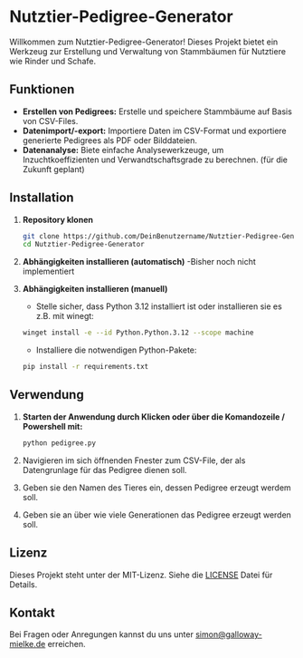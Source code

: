 # Nutztier-Pedigree-Generator

Willkommen zum Nutztier-Pedigree-Generator! Dieses Projekt bietet ein Werkzeug zur Erstellung und Verwaltung von Stammbäumen für Nutztiere wie Rinder und Schafe. 

## Funktionen

- **Erstellen von Pedigrees:** Erstelle und speichere Stammbäume auf Basis von CSV-Files.
- **Datenimport/-export:** Importiere Daten im CSV-Format und exportiere generierte Pedigrees als PDF oder Bilddateien.
- **Datenanalyse:** Biete einfache Analysewerkzeuge, um Inzuchtkoeffizienten und Verwandtschaftsgrade zu berechnen. (für die Zukunft geplant) 

## Installation

1. **Repository klonen**
   ```bash
   git clone https://github.com/DeinBenutzername/Nutztier-Pedigree-Generator.git
   cd Nutztier-Pedigree-Generator
   ```

  

2. **Abhängigkeiten installieren (automatisch)**
   -Bisher noch nicht implementiert

3. **Abhängigkeiten installieren (manuell)**
   - Stelle sicher, dass Python 3.12 installiert ist oder installieren sie es z.B. mit winegt:
   ```bash
   winget install -e --id Python.Python.3.12 --scope machine
   ```
   - Installiere die notwendigen Python-Pakete:
   ```bash
   pip install -r requirements.txt
   ```

## Verwendung

1. **Starten der Anwendung durch Klicken oder über die Komandozeile / Powershell mit:**
   ```bash
   python pedigree.py
   ```

2. Navigieren im sich öffnenden Fnester zum CSV-File, der als Datengrunlage für das Pedigree dienen soll.
3. Geben sie den Namen des Tieres ein, dessen Pedigree erzeugt werdem soll.
4. Geben sie an über wie viele Generationen das Pedigree erzeugt werden soll.

## Lizenz

Dieses Projekt steht unter der MIT-Lizenz. Siehe die [LICENSE](LICENSE) Datei für Details.

## Kontakt

Bei Fragen oder Anregungen kannst du uns unter [simon@galloway-mielke.de](mailto:simon@galloway-mielke.de) erreichen.
